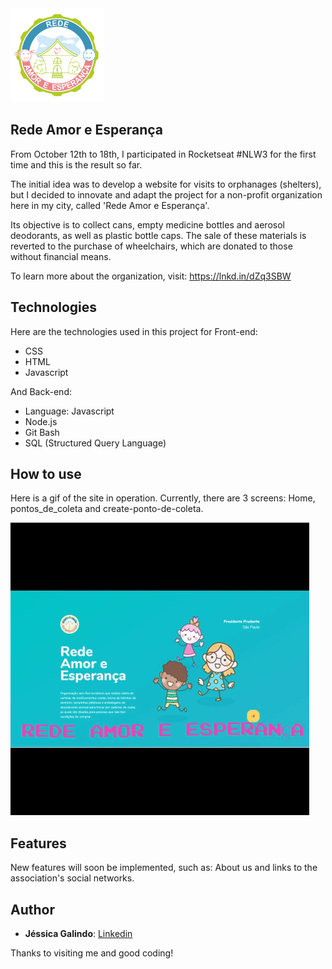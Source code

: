 <img src="https://github.com/JessicaGalindo/Rede-Amor-e-Esperanca/blob/master/public/images/logo-rede-alta.png" width="150">

## Rede Amor e Esperança

From October 12th to 18th, I participated in Rocketseat #NLW3 for the first time and this is the result so far.

The initial idea was to develop a website for visits to orphanages (shelters), but I decided to innovate and adapt the project for a non-profit organization here in my city, called 'Rede Amor e Esperança'.

Its objective is to collect cans, empty medicine bottles and aerosol deodorants, as well as plastic bottle caps. The sale of these materials is reverted to the purchase of wheelchairs, which are donated to those without financial means.

To learn more about the organization, visit: https://lnkd.in/dZq3SBW


## Technologies 

Here are the technologies used in this project for Front-end:

* CSS
* HTML
* Javascript

And Back-end:

* Language: Javascript
* Node.js
* Git Bash
* SQL (Structured Query Language)


## How to use


Here is a gif of the site in operation. Currently, there are 3 screens: Home, pontos_de_coleta and create-ponto-de-coleta.

![Home](https://github.com/JessicaGalindo/Rede-Amor-e-Esperanca/blob/master/public/readme_images/giphy.gif)


## Features

New features will soon be implemented, such as: About us and links to the association's social networks.


## Author

* **Jéssica Galindo**: [Linkedin](https://www.linkedin.com/in/jessica-galindo/)


Thanks to visiting me and good coding!
